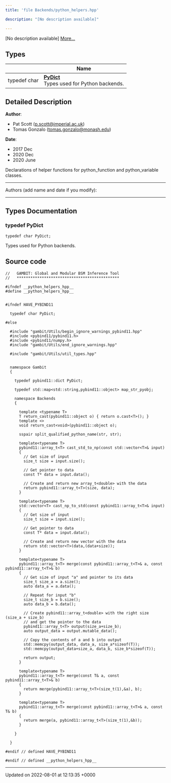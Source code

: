 ```yaml
---
title: 'file Backends/python_helpers.hpp'

description: "[No description available]"

---
```







[No description available] [More...](#detailed-description)

## Types

|                | Name           |
| -------------- | -------------- |
| typedef char | **[PyDict](/documentation/code/files/python__helpers_8hpp/#typedef-pydict)** <br>Types used for Python backends.  |

## Detailed Description


**Author**: 

  * Pat Scott ([p.scott@imperial.ac.uk](mailto:p.scott@imperial.ac.uk)) 
  * Tomas Gonzalo ([tomas.gonzalo@monash.edu](mailto:tomas.gonzalo@monash.edu)) 


**Date**: 

  * 2017 Dec 
  * 2020 Dec
  * 2020 June


Declarations of helper functions for python_function and python_variable classes.



------------------

Authors (add name and date if you modify):



------------------

## Types Documentation

### typedef PyDict

```
typedef char PyDict;
```

Types used for Python backends. 




## Source code

```
//   GAMBIT: Global and Modular BSM Inference Tool
//   *********************************************

#ifndef __python_helpers_hpp__
#define __python_helpers_hpp__


#ifndef HAVE_PYBIND11

  typedef char PyDict;

#else

  #include "gambit/Utils/begin_ignore_warnings_pybind11.hpp"
  #include <pybind11/pybind11.h>
  #include <pybind11/numpy.h>
  #include "gambit/Utils/end_ignore_warnings.hpp"

  #include "gambit/Utils/util_types.hpp"


  namespace Gambit
  {

    typedef pybind11::dict PyDict;

    typedef std::map<std::string,pybind11::object> map_str_pyobj;

    namespace Backends
    {

      template <typename T>
      T return_cast(pybind11::object o) { return o.cast<T>(); }
      template <>
      void return_cast<void>(pybind11::object o);

      sspair split_qualified_python_name(str, str);

      template<typename T>
      pybind11::array_t<T> cast_std_to_np(const std::vector<T>& input)
      {
        // Get size of input
        size_t size = input.size();

        // Get pointer to data
        const T* data = input.data();

        // Create and return new array_t<double> with the data
        return pybind11::array_t<T>(size, data);
      }

      template<typename T>
      std::vector<T> cast_np_to_std(const pybind11::array_t<T>& input)
      {
        // Get size of input
        size_t size = input.size();

        // Get pointer to data
        const T* data = input.data();

        // Create and return new vector with the data
        return std::vector<T>(data,(data+size));
      }

      template<typename T>
      pybind11::array_t<T> merge(const pybind11::array_t<T>& a, const pybind11::array_t<T>& b)
      {
        // Get size of input "a" and pointer to its data
        size_t size_a = a.size();
        auto data_a = a.data();

        // Repeat for input "b"
        size_t size_b = b.size();
        auto data_b = b.data();

        // Create pybind11::array_t<double> with the right size (size_a + size_b)
        // and get the pointer to the data
        pybind11::array_t<T> output(size_a+size_b);
        auto output_data = output.mutable_data();

        // Copy the contents of a and b into output
        std::memcpy(output_data, data_a, size_a*sizeof(T));
        std::memcpy(output_data+size_a, data_b, size_b*sizeof(T));

        return output;
      }

      template<typename T>
      pybind11::array_t<T> merge(const T& a, const pybind11::array_t<T>& b)
      {
        return merge(pybind11::array_t<T>(size_t(1),&a), b);
      }

      template<typename T>
      pybind11::array_t<T> merge(const pybind11::array_t<T>& a, const T& b)
      {
        return merge(a, pybind11::array_t<T>(size_t(1),&b));
      }

    }

  }

#endif // defined HAVE_PYBIND11

#endif // defined __python_helpers_hpp__
```


-------------------------------

Updated on 2022-08-01 at 12:13:35 +0000
